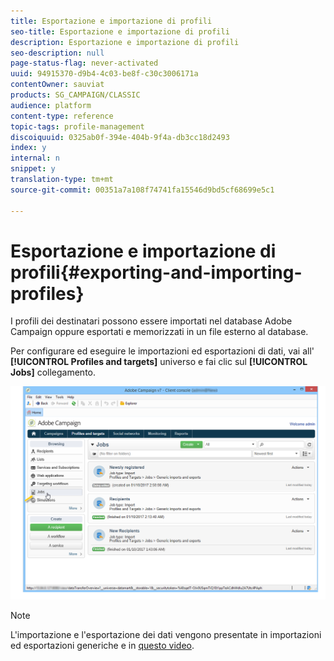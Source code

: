 ```yaml
---
title: Esportazione e importazione di profili
seo-title: Esportazione e importazione di profili
description: Esportazione e importazione di profili
seo-description: null
page-status-flag: never-activated
uuid: 94915370-d9b4-4c03-be8f-c30c3006171a
contentOwner: sauviat
products: SG_CAMPAIGN/CLASSIC
audience: platform
content-type: reference
topic-tags: profile-management
discoiquuid: 0325ab0f-394e-404b-9f4a-db3cc18d2493
index: y
internal: n
snippet: y
translation-type: tm+mt
source-git-commit: 00351a7a108f74741fa15546d9bd5cf68699e5c1

---
```



# Esportazione e importazione di profili{#exporting-and-importing-profiles}

I profili dei destinatari possono essere importati nel database Adobe Campaign oppure esportati e memorizzati in un file esterno al database.

Per configurare ed eseguire le importazioni ed esportazioni di dati, vai all&#39; **[!UICONTROL Profiles and targets]** universo e fai clic sul **[!UICONTROL Jobs]** collegamento.

![](assets/s_ncs_user_interface_import_link.png)

>[!NOTE]
>
>L&#39;importazione e l&#39;esportazione dei dati vengono presentate in importazioni ed esportazioni [](../../platform/using/generic-imports-and-exports.md) generiche e in [questo video](https://docs.adobe.com/content/help/en/campaign-learn/campaign-classic-tutorials/getting-started/importing-profiles.html).


